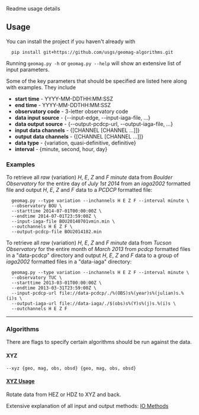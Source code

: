 Readme usage details

## Usage ##

You can install the project if you haven't already with

      pip install git+https://github.com/usgs/geomag-algorithms.git

Running `geomag.py -h` or `geomag.py --help` will show an extensive list of
input parameters.

Some of the key parameters that should be specified are listed here along with
examples. They include

 - __start time__           - YYYY-MM-DDTHH:MM:SSZ
 - __end time__             - YYYY-MM-DDTHH:MM:SSZ
 - __observatory code__     - 3-letter observatory code
 - __data input source__    - {--input-edge, --input-iaga-file, ...}
 - __data output source__   - {--output-pcdcp-url, --output-iaga-file, ...}
 - __input data channels__  - {[CHANNEL [CHANNEL ...]]}
 - __output data channels__ - {[CHANNEL [CHANNEL ...]]}
 - __data type__            - {variation, quasi-definitive, definitive}
 - __interval__             - {minute, second, hour, day}

### Examples ###

To retrieve all _raw_ (variation) _H_, _E_, _Z_ and _F_ _minute_ data from
_Boulder Observatory_ for the entire day of _July 1st 2014_ from an _iaga2002_
formatted file and output _H_, _E_, _Z_ and _F_ data to a _PCDCP_ formatted
file:

      geomag.py --type variation --inchannels H E Z F --interval minute \
      --observatory BOU \
      --starttime 2014-07-01T00:00:00Z \
      --endtime 2014-07-01T23:59:00Z \
      --input-iaga-file BOU20140701vmin.min \
      --outchannels H E Z F \
      --output-pcdcp-file BOU2014182.min

To retrieve all _raw_ (variation) _H_, _E_, _Z_ and _F_ _minute_ data from
_Tucson Observatory_ for the entire month of _March 2013_ from _pcdcp_
formatted files in a "data-pcdcp" directory and output _H_, _E_, _Z_ and _F_
data to a group of _iaga2002_ formatted files in a "data-iaga" directory:

      geomag.py --type variation --inchannels H E Z F --interval minute \
      --observatory TUC \
      --starttime 2013-03-01T00:00:00Z \
      --endtime 2013-03-31T23:59:00Z \
      --input-pcdcp-url file://data-pcdcp/./%(OBS)s%(year)s%(julian)s.%(i)s \
      --output-iaga-url file://data-iaga/./$(obs)s%(Y)s%(j)s.%(i)s \
      --outchannels H E Z F


---
### Algorithms ###

There are flags to specify certain algorithms should be run against the data.

#### XYZ ####

`--xyz {geo, mag, obs, obsd} {geo, mag, obs, obsd}`

#### [XYZ Usage](./docs/XYZ_usage.md) ####
Rotate data from HEZ or HDZ to XYZ and back.

Extensive explanation of all input and output methods:
[IO Methods](readme_io.md)
